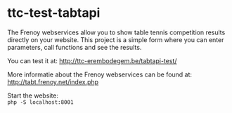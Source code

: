 ttc-test-tabtapi
================

The Frenoy webservices allow you to show table tennis competition results directly on your website. 
This project is a simple form where you can enter parameters, call functions and see the results.

You can test it at: http://ttc-erembodegem.be/tabtapi-test/

More informatie about the Frenoy webservices can be found at: http://tabt.frenoy.net/index.php

Start the website:  
`php -S localhost:8001`